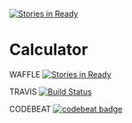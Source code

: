 [![Stories in Ready](https://badge.waffle.io/Marchuck/Calculator.png?label=ready&title=Ready)](https://waffle.io/Marchuck/Calculator)
# Calculator

WAFFLE [![Stories in 
Ready](https://badge.waffle.io/Marchuck/Calculator.svg?label=ready&title=Ready)](http://waffle.io/Marchuck/Calculator)
           
     
TRAVIS [![Build Status](https://travis-ci.org/Marchuck/Calculator.svg?branch=master)](https://travis-ci.org/Marchuck/Calculator)

CODEBEAT [![codebeat badge](https://codebeat.co/badges/8703e66a-bf52-4bed-b713-6a5aa99c24f2)](https://codebeat.co/projects/github-com-marchuck-calculator)
